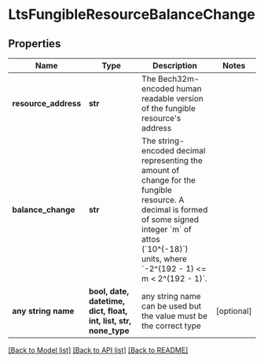# LtsFungibleResourceBalanceChange


## Properties
Name | Type | Description | Notes
------------ | ------------- | ------------- | -------------
**resource_address** | **str** | The Bech32m-encoded human readable version of the fungible resource&#39;s address  | 
**balance_change** | **str** | The string-encoded decimal representing the amount of change for the fungible resource. A decimal is formed of some signed integer &#x60;m&#x60; of attos (&#x60;10^(-18)&#x60;) units, where &#x60;-2^(192 - 1) &lt;&#x3D; m &lt; 2^(192 - 1)&#x60;.  | 
**any string name** | **bool, date, datetime, dict, float, int, list, str, none_type** | any string name can be used but the value must be the correct type | [optional]

[[Back to Model list]](../README.md#documentation-for-models) [[Back to API list]](../README.md#documentation-for-api-endpoints) [[Back to README]](../README.md)


